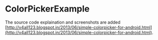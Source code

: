 # ColorPickerExample

The source code explaination and screenshots are added [http://v4all123.blogspot.in/2013/06/simple-colorpicker-for-android.html](http://v4all123.blogspot.in/2013/06/simple-colorpicker-for-android.html).
